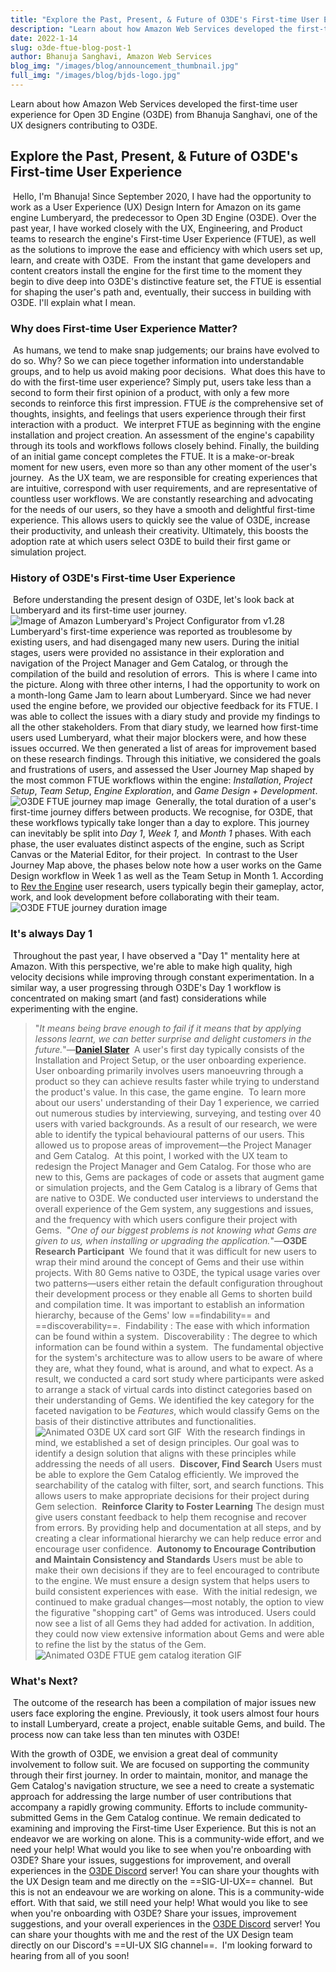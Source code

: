 ```yaml
---
title: "Explore the Past, Present, & Future of O3DE's First-time User Experience"
description: "Learn about how Amazon Web Services developed the first-time user experience for Open 3D Engine (O3DE) from Bhanuja Sanghavi, one of the UX designers contributing to O3DE."
date: 2022-1-14
slug: o3de-ftue-blog-post-1
author: Bhanuja Sanghavi, Amazon Web Services
blog_img: "/images/blog/announcement_thumbnail.jpg"
full_img: "/images/blog/bjds-logo.jpg"
---
```


Learn about how Amazon Web Services developed the first-time user experience for Open 3D Engine (O3DE) from Bhanuja Sanghavi, one of the UX designers contributing to O3DE.

## Explore the Past, Present, & Future of O3DE's First-time User Experience

​
Hello, I'm Bhanuja! Since September 2020, I have had the opportunity to work as a User Experience (UX) Design Intern for Amazon on its game engine Lumberyard, the predecessor to Open 3D Engine (O3DE). Over the past year, I have worked closely with the UX, Engineering, and Product teams to research the engine's First-time User Experience (FTUE), as well as the solutions to improve the ease and efficiency with which users set up, learn, and create with O3DE.
​
From the instant that game developers and content creators install the engine for the first time to the moment they begin to dive deep into O3DE's distinctive feature set, the FTUE is essential for shaping the user's path and, eventually, their success in building with O3DE. I'll explain what I mean.
​

### Why does First-time User Experience Matter?

​
As humans, we tend to make snap judgements; our brains have evolved to do so. Why? So we can piece together information into understandable groups, and to help us avoid making poor decisions.
​
What does this have to do with the first-time user experience? Simply put, users take less than a second to form their first opinion of a product, with only a few more seconds to reinforce this first impression. FTUE *is* the comprehensive set of thoughts, insights, and feelings that users experience through their first interaction with a product.
​
We interpret FTUE as beginning with the engine installation and project creation. An assessment of the engine's capability through its tools and workflows follows closely behind. Finally, the building of an initial game concept completes the FTUE. It is a make-or-break moment for new users, even more so than any other moment of the user's journey.
​
As the UX team, we are responsible for creating experiences that are intuitive, correspond with user requirements, and are representative of countless user workflows. We are constantly researching and advocating for the needs of our users, so they have a smooth and delightful first-time experience. This allows users to quickly see the value of O3DE, increase their productivity, and unleash their creativity. Ultimately, this boosts the adoption rate at which users select O3DE to build their first game or simulation project.
​

### History of O3DE's First-time User Experience

​
Before understanding the present design of O3DE, let's look back at Lumberyard and its first-time user journey.
​
![Image of Amazon Lumberyard's Project Configurator from v1.28](/images/blog/bjds-posts/project-configurator.png)
​
Lumberyard's first-time experience was reported as troublesome by existing users, and had disengaged many new users. During the initial stages, users were provided no assistance in their exploration and navigation of the Project Manager and Gem Catalog, or through the compilation of the build and resolution of errors.
​
This is where I came into the picture. Along with three other interns, I had the opportunity to work on a month-long Game Jam to learn about Lumberyard. Since we had never used the engine before, we provided our objective feedback for its FTUE. I was able to collect the issues with a diary study and provide my findings to all the other stakeholders. From that diary study, we learned how first-time users used Lumberyard, what their major blockers were, and how these issues occurred. We then generated a list of areas for improvement based on these research findings. Through this initiative, we considered the goals and frustrations of users, and assessed the User Journey Map shaped by the most common FTUE workflows within the engine: *Installation*, *Project Setup*, *Team Setup*, *Engine Exploration*, and *Game Design + Development*.
​
![O3DE FTUE journey map image](/images/blog/bjds-posts/o3de-ftue-journey-map.png)
​
Generally, the total duration of a user's first-time journey differs between products. We recognise, for O3DE, that these workflows typically take longer than a day to explore. This journey can inevitably be split into *Day 1*, *Week 1,* and *Month 1* phases. With each phase, the user evaluates distinct aspects of the engine, such as Script Canvas or the Material Editor, for their project.
​
In contrast to the User Journey Map above, the phases below note how a user works on the Game Design workflow in Week 1 as well as the Team Setup in Month 1. According to [Rev the Engine](https://youtu.be/oFeqw-0tsE4) user research, users typically begin their gameplay, actor, work, and look development before collaborating with their team.
​
![O3DE FTUE journey duration image](/images/blog/bjds-posts/o3de-ftue-journey-duration.png)
​

### It's always Day 1

​
Throughout the past year, I have observed a "Day 1" mentality here at Amazon. With this perspective, we're able to make high quality, high velocity decisions while improving through constant experimentation. In a similar way, a user progressing through O3DE's Day 1 workflow is concentrated on making smart (and fast) considerations while experimenting with the engine.
​
>"_It means being brave enough to fail if it means that by applying lessons learnt, we can better surprise and delight customers in the future._"&mdash;[**Daniel Slater**](https://aws.amazon.com/executive-insights/content/how-amazon-defines-and-operationalizes-a-day-1-culture/)
​
A user's first day typically consists of the Installation and Project Setup, or the user onboarding experience. User onboarding primarily involves users manoeuvring through a product so they can achieve results faster while trying to understand the product's value. In this case, the game engine.
​
To learn more about our users' understanding of their Day 1 experience, we carried out numerous studies by interviewing, surveying, and testing over 40 users with varied backgrounds. As a result of our research, we were able to identify the typical behavioural patterns of our users. This allowed us to propose areas of improvement&mdash;the Project Manager and Gem Catalog.
​
At this point, I worked with the UX team to redesign the Project Manager and Gem Catalog. For those who are new to this, Gems are packages of code or assets that augment game or simulation projects, and the Gem Catalog is a library of Gems that are native to O3DE. We conducted user interviews to understand the overall experience of the Gem system, any suggestions and issues, and the frequency with which users configure their project with Gems.
​
>"_One of our biggest problems is not knowing what Gems are given to us, when installing or upgrading the application._"&mdash;**O3DE Research Participant**
​
We found that it was difficult for new users to wrap their mind around the concept of Gems and their use within projects. With 80 Gems native to O3DE, the typical usage varies over two patterns—users either retain the default configuration throughout their development process or they enable all Gems to shorten build and compilation time. It was important to establish an information hierarchy, because of the Gems' low ==findability== and ==discoverability==.
​
Findability
: The ease with which information can be found within a system.
​
Discoverability
: The degree to which information can be found within a system.
​
The fundamental objective for the system's architecture was to allow users to be aware of where they are, what they found, what is around, and what to expect. As a result, we conducted a card sort study where participants were asked to arrange a stack of virtual cards into distinct categories based on their understanding of Gems. We identified the key category for the faceted navigation to be *Features*, which would classify Gems on the basis of their distinctive attributes and functionalities.
​
![Animated O3DE UX card sort GIF](/images/blog/bjds-posts/o3de-card-sort.gif)
​
With the research findings in mind, we established a set of design principles. Our goal was to identify a design solution that aligns with these principles while addressing the needs of all users.
​
**Discover, Find Search**
Users must be able to explore the Gem Catalog efficiently. We improved the searchability of the catalog with filter, sort, and search functions. This allows users to make appropriate decisions for their project during Gem selection.
​
**Reinforce Clarity to Foster Learning**
The design must give users constant feedback to help them recognise and recover from errors. By providing help and documentation at all steps, and by creating a clear informational hierarchy we can help reduce error and encourage user confidence.
​
**Autonomy to Encourage Contribution and Maintain Consistency and Standards**
Users must be able to make their own decisions if they are to feel encouraged to contribute to the engine. We must ensure a design system that helps users to build consistent experiences with ease.
​
With the initial redesign, we continued to make gradual changes—most notably, the option to view the figurative "shopping cart" of Gems was introduced. Users could now see a list of all Gems they had added for activation. In addition, they could now view extensive information about Gems and were able to refine the list by the status of the Gem.
​
![Animated O3DE FTUE gem catalog iteration GIF](/images/blog/bjds-posts/o3de-gem-catalog-iteration.gif)
​

### What's Next?

​
The outcome of the research has been a compilation of major issues new users face exploring the engine. Previously, it took users almost four hours to install Lumberyard, create a project, enable suitable Gems, and build. The process now can take less than ten minutes with O3DE!

With the growth of O3DE, we envision a great deal of community involvement to follow suit. We are focused on supporting the community through their first journey. In order to maintain, monitor, and manage the Gem Catalog's navigation structure, we see a need to create a systematic approach for addressing the large number of user contributions that accompany a rapidly growing community. Efforts to include community-submitted Gems in the Gem Catalog continue. We remain dedicated to examining and improving the First-time User Experience.
​
But this is not an endeavor we are working on alone. This is a community-wide effort, and we need your help! What would you like to see when you're onboarding with O3DE? Share your issues, suggestions for improvement, and overall experiences in the [O3DE Discord](https://discord.gg/xNb2q4SJKJ) server! You can share your thoughts with the UX Design team and me directly on the ==SIG-UI-UX== channel.
​
But this is not an endeavour we are working on alone. This is a community-wide effort. With that said, we still need your help! What would you like to see when you're onboarding with O3DE? Share your issues, improvement suggestions, and your overall experiences in the [O3DE Discord](https://discord.gg/xNb2q4SJKJ) server! You can share your thoughts with me and the rest of the UX Design team directly on our Discord's ==UI-UX SIG channel==.
​
I'm looking forward to hearing from all of you soon!